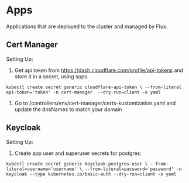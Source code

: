 # Apps

Applications that are deployed to the cluster and managed by Flux.

## Cert Manager

Setting Up:

1. Get api token from https://dash.cloudflare.com/profile/api-tokens and store it in a secret, using sops.

`kubectl create secret generic cloudflare-api-token \
--from-literal api-token='token' -n cert-manager  --dry-run=client -o yaml`

1. Go to /controllers/env/cert-manager/certs-kustomization.yaml and update the dnsNames to match your domain

## Keycloak

Setting Up:

1. Create app user and superuser secrets for postgres:

`kubectl create secret generic keycloak-postgres-user \
--from-literal=username='username' \
--from-literal=password='password' -n keycloak --type kubernetes.io/basic-auth --dry-run=client -o yaml`
